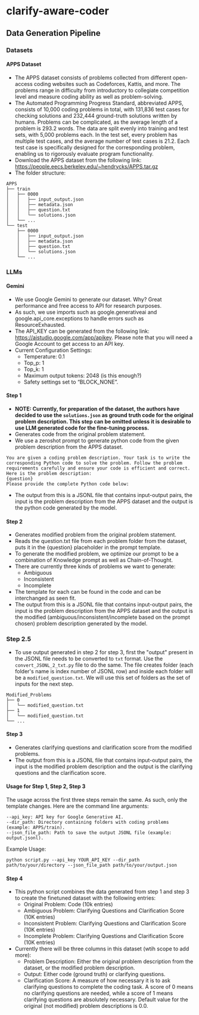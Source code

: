 # clarify-aware-coder

## Data Generation Pipeline

### Datasets
#### APPS Dataset
- The APPS dataset consists of problems collected from different open-access coding websites such as Codeforces, Kattis, and more. The problems range in difficulty from introductory to collegiate competition level and measure coding ability as well as problem-solving. 
- The Automated Programming Progress Standard, abbreviated APPS, consists of 10,000 coding problems in total, with 131,836 test cases for checking solutions and 232,444 ground-truth solutions written by humans. Problems can be complicated, as the average length of a problem is 293.2 words. The data are split evenly into training and test sets, with 5,000 problems each. In the test set, every problem has multiple test cases, and the average number of test cases is 21.2. Each test case is specifically designed for the corresponding problem, enabling us to rigorously evaluate program functionality.
- Download the APPS dataset from the following link: https://people.eecs.berkeley.edu/~hendrycks/APPS.tar.gz
- The folder structure:
```
APPS
├── train
│   ├── 0000
│   │   ├── input_output.json
│   │   ├── metadata.json
│   │   ├── question.txt
│   │   └── solutions.json
│   └── ...
└── test
    ├── 0000
    │   ├── input_output.json
    │   ├── metadata.json
    │   ├── question.txt
    │   └── solutions.json
    └── ...

```

### LLMs
#### Gemini
- We use Google Gemini to generate our dataset. Why? Great performance and free access to API for research purposes.
- As such, we use imports such as google.generativeai and google.api_core.exceptions to handle errors such as ResourceExhausted.
- The API_KEY can be generated from the following link: https://aistudio.google.com/app/apikey. Please note that you will need a Google Account to get access to an API key.
- Current Configuration Settings:
    - Temperature: 0.1
    - Top_p: 1
    - Top_k: 1
    - Maximum output tokens: 2048 (is this enough?)
    - Safety settings set to “BLOCK_NONE”.

#### Step 1
- **NOTE: Currently, for preparation of the dataset, the authors have decided to use the `solutions.json` as ground truth code for the original problem description. This step can be omitted unless it is desirable to use LLM generated code for the fine-tuning process.**
- Generates code from the original problem statement.
- We use a zeroshot prompt to generate python code from the given problem description from the APPS dataset. 
```
You are given a coding problem description. Your task is to write the corresponding Python code to solve the problem. Follow the problem requirements carefully and ensure your code is efficient and correct. Here is the problem description:
{question}
Please provide the complete Python code below:
```
- The output from this is a JSONL file that contains input-output pairs, the input is the problem description from the APPS dataset and the output is the python code generated by the model.

#### Step 2

- Generates modified problem from the original problem statement.
- Reads the question.txt file from each problem folder from the dataset, puts it in the {question} placeholder in the prompt template.
- To generate the modified problem, we optimize our prompt to be a combination of Knowledge prompt as well as Chain-of-Thought.
- There are currently three kinds of problems we want to generate:
    - Ambiguous
    - Inconsistent
    - Incomplete
- The template for each can be found in the code and can be interchanged as seen fit.
- The output from this is a JSONL file that contains input-output pairs, the input is the problem description from the APPS dataset and the output is the modified (ambiguous/inconsistent/incomplete based on the prompt chosen) problem description generated by the model.

### Step 2.5

- To use output generated in step 2 for step 3, first the "output" present in the JSONL file needs to be converted to `txt` format. Use the `convert_JSONL_2_txt.py` file to do the same. The file creates folder (each folder's name is index number of JSONL row) and inside each folder will be a `modified_question.txt`. We will use this set of folders as the set of inputs for the next step.

```
Modified_Problems
├── 0
│   └── modified_question.txt
├── 1
│   └── modified_question.txt
└── ...

```

#### Step 3

- Generates clarifying questions and clarification score from the modified problems.
- The output from this is a JSONL file that contains input-output pairs, the input is the modified problem description and the output is the clarifying questions and the clarification score.

#### Usage for Step 1, Step 2, Step 3

The usage across the first three steps remain the same. As such, only the template changes. Here are the command line arguments:

```
--api_key: API key for Google Generative AI.
--dir_path: Directory containing folders with coding problems (example: APPS/train).
--json_file_path: Path to save the output JSONL file (example: output.jsonl).
```

Example Usage:

```
python script.py --api_key YOUR_API_KEY --dir_path path/to/your/directory --json_file_path path/to/your/output.json
```

#### Step 4

- This python script combines the data generated from step 1 and step 3 to create the finetuned dataset with the following entries:
    - Original Problem: Code (10k entries)
    - Ambiguous Problem: Clarifying Questions and Clarification Score (10K entries)
    - Inconsistent Problem: Clarifying Questions and Clarification Score (10K entries)
    - Incomplete Problem: Clarifying Questions and Clarification Score (10K entries)
- Currently there will be three columns in this dataset (wtih scope to add more):
    - Problem Description: Either the original problem description from the dataset, or the modified problem description.
    - Output: Either code (ground truth) or clarifying questions.
    - Clarification Score: A measure of how necessary it is to ask clarifying questions to complete the coding task. A score of 0 means no clarifying questions are needed, while a score of 1 means clarifying questions are absolutely necessary. Default value for the original (not modified) problem descriptions is 0.0.